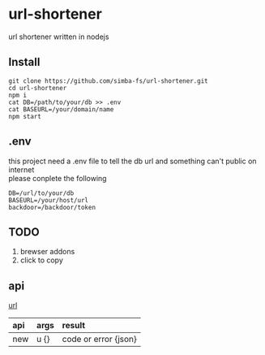 # url-shortener
url shortener written in nodejs

## Install
```
git clone https://github.com/simba-fs/url-shortener.git
cd url-shortener
npm i 
cat DB=/path/to/your/db >> .env
cat BASEURL=/your/domain/name
npm start
```

## .env
this project need a .env file to tell the db url and something can't public on internet  
please conplete the following
```env
DB=/url/to/your/db
BASEURL=/your/host/url
backdoor=/backdoor/token
```

## TODO
1. brewser addons
2. click to copy

## api
[url](https://url.ckcsc.net/api)

| api | args | result |
| :--- | :--- | :--- |
| new | u {} | code or error {json}| 
